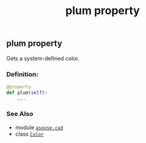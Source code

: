 ﻿---
title: plum property
second_title: Aspose.CAD for Python via .NET API References
description: 
type: docs
weight: 1320
url: /python-net/aspose.cad/color/plum/
is_root: false
---

## plum property


Gets a system-defined color.
### Definition:
```python
@property
def plum(self):
    ...
```

### See Also
* module [`aspose.cad`](../../)
* class [`Color`](/cad/python-net/aspose.cad/color)
